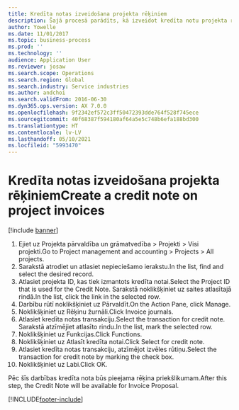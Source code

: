 ```yaml
---
title: Kredīta notas izveidošana projekta rēķiniem
description: Šajā procesā parādīts, kā izveidot kredīta notu projekta rēķiniem, kas ir publicēti.
author: Yowelle
ms.date: 11/01/2017
ms.topic: business-process
ms.prod: ''
ms.technology: ''
audience: Application User
ms.reviewer: josaw
ms.search.scope: Operations
ms.search.region: Global
ms.search.industry: Service industries
ms.author: andchoi
ms.search.validFrom: 2016-06-30
ms.dyn365.ops.version: AX 7.0.0
ms.openlocfilehash: 9f2342ef572c3ff50472393dde764f528f745ece
ms.sourcegitcommit: 40f68387f594180af64a5e5c748b6efa188bd300
ms.translationtype: HT
ms.contentlocale: lv-LV
ms.lasthandoff: 05/10/2021
ms.locfileid: "5993470"
---
```

# <a name="create-a-credit-note-on-project-invoices"></a><span data-ttu-id="18b2a-103">Kredīta notas izveidošana projekta rēķiniem</span><span class="sxs-lookup"><span data-stu-id="18b2a-103">Create a credit note on project invoices</span></span>

[!include [banner](../../includes/banner.md)]

1. <span data-ttu-id="18b2a-104">Ejiet uz Projekta pārvaldība un grāmatvedība > Projekti > Visi projekti.</span><span class="sxs-lookup"><span data-stu-id="18b2a-104">Go to Project management and accounting > Projects > All projects.</span></span> 
2. <span data-ttu-id="18b2a-105">Sarakstā atrodiet un atlasiet nepieciešamo ierakstu.</span><span class="sxs-lookup"><span data-stu-id="18b2a-105">In the list, find and select the desired record.</span></span> 
3. <span data-ttu-id="18b2a-106">Atlasiet projekta ID, kas tiek izmantots kredīta notai.</span><span class="sxs-lookup"><span data-stu-id="18b2a-106">Select the Project ID that is used for the Credit Note.</span></span> <span data-ttu-id="18b2a-107">Sarakstā noklikšķiniet uz saites atlasītajā rindā.</span><span class="sxs-lookup"><span data-stu-id="18b2a-107">In the list, click the link in the selected row.</span></span> 
4. <span data-ttu-id="18b2a-108">Darbību rūtī noklikšķiniet uz Pārvaldīt.</span><span class="sxs-lookup"><span data-stu-id="18b2a-108">On the Action Pane, click Manage.</span></span> 
5. <span data-ttu-id="18b2a-109">Noklikšķiniet uz Rēķinu žurnāli.</span><span class="sxs-lookup"><span data-stu-id="18b2a-109">Click Invoice journals.</span></span> 
6. <span data-ttu-id="18b2a-110">Atlasiet kredīta notas transakciju.</span><span class="sxs-lookup"><span data-stu-id="18b2a-110">Select the transaction for credit note.</span></span> <span data-ttu-id="18b2a-111">Sarakstā atzīmējiet atlasīto rindu.</span><span class="sxs-lookup"><span data-stu-id="18b2a-111">In the list, mark the selected row.</span></span> 
7. <span data-ttu-id="18b2a-112">Noklikšķiniet uz Funkcijas.</span><span class="sxs-lookup"><span data-stu-id="18b2a-112">Click Functions.</span></span> 
8. <span data-ttu-id="18b2a-113">Noklikšķiniet uz Atlasīt kredīta notai.</span><span class="sxs-lookup"><span data-stu-id="18b2a-113">Click Select for credit note.</span></span> 
9. <span data-ttu-id="18b2a-114">Atlasiet kredīta notas transakciju, atzīmējot izvēles rūtiņu.</span><span class="sxs-lookup"><span data-stu-id="18b2a-114">Select the transaction for credit note by marking the check box.</span></span>
10. <span data-ttu-id="18b2a-115">Noklikšķiniet uz Labi.</span><span class="sxs-lookup"><span data-stu-id="18b2a-115">Click OK.</span></span> 

<span data-ttu-id="18b2a-116">Pēc šīs darbības kredīta nota būs pieejama rēķina priekšlikumam.</span><span class="sxs-lookup"><span data-stu-id="18b2a-116">After this step, the Credit Note will be available for Invoice Proposal.</span></span>


[!INCLUDE[footer-include](../../includes/footer-banner.md)]